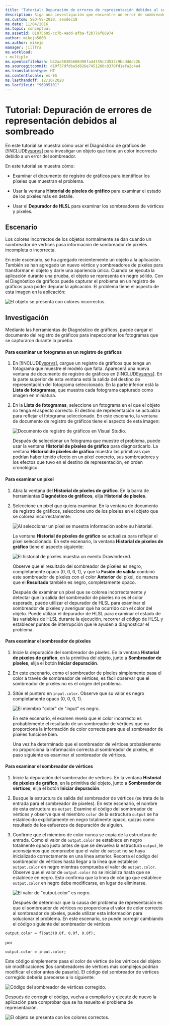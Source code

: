 ```yaml
---
title: 'Tutorial: Depuración de errores de representación debidos al sombreado | Microsoft Docs'
description: Siga una investigación que encuentre un error de sombreador. Muestra el uso de Diagnóstico de gráficos de Visual Studio, incluido el historial de píxeles de gráfico y el depurador de HLSL.
ms.custom: SEO-VS-2020, seodec18
ms.date: 11/04/2016
ms.topic: conceptual
ms.assetid: 01875b05-cc7b-4add-afba-f2b776f86974
author: mikejo5000
ms.author: mikejo
manager: jillfra
ms.workload:
- multiple
ms.openlocfilehash: b42aa5638b668d90fa44335c2d532c9bcddddc2b
ms.sourcegitcommit: d10f37dfdba5d826e7451260c8370fd1efa2c4e4
ms.translationtype: HT
ms.contentlocale: es-ES
ms.lasthandoff: 12/10/2020
ms.locfileid: "96995101"
---
```

# <a name="walkthrough-debugging-rendering-errors-due-to-shading"></a>Tutorial: Depuración de errores de representación debidos al sombreado
En este tutorial se muestra cómo usar el Diagnóstico de gráficos de [!INCLUDE[vsprvs](../../code-quality/includes/vsprvs_md.md)] para investigar un objeto que tiene un color incorrecto debido a un error del sombreador.

 En este tutorial se muestra cómo:

- Examinar el documento de registro de gráficos para identificar los píxeles que muestran el problema.

- Usar la ventana **Historial de píxeles de gráfico** para examinar el estado de los píxeles más en detalle.

- Usar el **Depurador de HLSL** para examinar los sombreadores de vértices y píxeles.

## <a name="scenario"></a>Escenario
 Los colores incorrectos de los objetos normalmente se dan cuando un sombreador de vértices pasa información de sombreador de píxeles incompleta o incorrecta.

 En este escenario, se ha agregado recientemente un objeto a la aplicación. También se han agregado un nuevo vértice y sombreadores de píxeles para transformar el objeto y darle una apariencia única. Cuando se ejecuta la aplicación durante una prueba, el objeto se representa en negro sólido. Con el Diagnóstico de gráficos puede capturar el problema en un registro de gráficos para poder depurar la aplicación. El problema tiene el aspecto de esta imagen en la aplicación:

 ![El objeto se presenta con colores incorrectos.](media/gfx_diag_demo_render_error_shader_problem.png "gfx_diag_demo_render_error_shader_problem")

## <a name="investigation"></a>Investigación
 Mediante las herramientas de Diagnóstico de gráficos, puede cargar el documento del registro de gráficos para inspeccionar los fotogramas que se capturaron durante la prueba.

#### <a name="to-examine-a-frame-in-a-graphics-log"></a>Para examinar un fotograma en un registro de gráficos

1. En [!INCLUDE[vsprvs](../../code-quality/includes/vsprvs_md.md)], cargue un registro de gráficos que tenga un fotograma que muestre el modelo que falta. Aparecerá una nueva ventana de documento de registro de gráficos en [!INCLUDE[vsprvs](../../code-quality/includes/vsprvs_md.md)]. En la parte superior de esta ventana está la salida del destino de representación del fotograma seleccionado. En la parte inferior está la **Lista de fotogramas**, que muestra cada fotograma capturado como imagen en miniatura.

2. En la **Lista de fotogramas**, seleccione un fotograma en el que el objeto no tenga el aspecto correcto. El destino de representación se actualiza para reflejar el fotograma seleccionado. En este escenario, la ventana de documento de registro de gráficos tiene el aspecto de esta imagen:

    ![Documento de registro de gráficos en Visual Studio.](media/gfx_diag_demo_render_error_shader_step_1.png "gfx_diag_demo_render_error_shader_step_1")

   Después de seleccionar un fotograma que muestre el problema, puede usar la ventana **Historial de píxeles de gráfico** para diagnosticarlo. La ventana **Historial de píxeles de gráfico** muestra las primitivas que podrían haber tenido efecto en un píxel concreto, sus sombreadores y los efectos que tuvo en el destino de representación, en orden cronológico.

#### <a name="to-examine-a-pixel"></a>Para examinar un píxel

1. Abra la ventana del **Historial de píxeles de gráfico**. En la barra de herramientas **Diagnóstico de gráficos**, elija **Historial de píxeles**.

2. Seleccione un píxel que quiera examinar. En la ventana de documento de registro de gráficos, seleccione uno de los píxeles en el objeto que se colorea incorrectamente:

    ![Al seleccionar un píxel se muestra información sobre su historial.](media/gfx_diag_demo_render_error_shader_step_2.png "gfx_diag_demo_render_error_shader_step_2")

    La ventana **Historial de píxeles de gráfico** se actualiza para reflejar el píxel seleccionado. En este escenario, la ventana **Historial de píxeles de gráfico** tiene el aspecto siguiente:

    ![El historial de píxeles muestra un evento DrawIndexed.](media/gfx_diag_demo_render_error_shader_step_3.png "gfx_diag_demo_render_error_shader_step_3")

    Observe que el resultado del sombreador de píxeles es negro, completamente opaco (0, 0, 0, 1), y que la **Fusión de salida** combinó este sombreador de píxeles con el color **Anterior** del píxel, de manera que el **Resultado** también es negro, completamente opaco.

   Después de examinar un píxel que se colorea incorrectamente y detectar que la salida del sombreador de píxeles no es el color esperado, puede utilizar el depurador de HLSL para examinar el sombreador de píxeles y averiguar qué ha ocurrido con el color del objeto. Puede utilizar el depurador de HLSL para examinar el estado de las variables de HLSL durante la ejecución, recorrer el código de HLSL y establecer puntos de interrupción que le ayuden a diagnosticar el problema.

#### <a name="to-examine-the-pixel-shader"></a>Para examinar el sombreador de píxeles

1. Inicie la depuración del sombreador de píxeles. En la ventana **Historial de píxeles de gráfico**, en la primitiva del objeto, junto a **Sombreador de píxeles**, elija el botón **Iniciar depuración**.

2. En este escenario, como el sombreador de píxeles simplemente pasa el color a través de sombreador de vértices, es fácil observar que el sombreador de píxeles no es el origen del problema.

3. Sitúe el puntero en `input.color`. Observe que su valor es negro completamente opaco (0, 0, 0, 1).

    ![El miembro "color" de "input" es negro.](media/gfx_diag_demo_render_error_shader_step_5.png "gfx_diag_demo_render_error_shader_step_5")

    En este escenario, el examen revela que el color incorrecto es probablemente el resultado de un sombreador de vértices que no proporciona la información de color correcta para que el sombreador de píxeles funcione bien.

   Una vez ha determinado que el sombreador de vértices probablemente no proporciona la información correcta al sombreador de píxeles, el paso siguiente es examinar el sombreador de vértices.

#### <a name="to-examine-the-vertex-shader"></a>Para examinar el sombreador de vértices

1. Inicie la depuración del sombreador de vértices. En la ventana **Historial de píxeles de gráfico**, en la primitiva del objeto, junto a **Sombreador de vértices**, elija el botón **Iniciar depuración**.

2. Busque la estructura de salida del sombreador de vértices (se trata de la entrada para el sombreador de píxeles). En este escenario, el nombre de esta estructura es `output`. Examine el código del sombreador de vértices y observe que el miembro `color` de la estructura `output` se ha establecido explícitamente en negro totalmente opaco, quizás como resultado de los esfuerzos de depuración de alguien.

3. Confirme que el miembro de color nunca se copia de la estructura de entrada. Como el valor de `output.color` se establece en negro totalmente opaco justo antes de que se devuelva la estructura `output`, le aconsejamos que compruebe que el valor de `output` no se haya inicializado correctamente en una línea anterior. Recorra el código del sombreador de vértices hasta llegar a la línea que establece `output.color` en negro mientras comprueba el valor de `output.color`. Observe que el valor de `output.color` no se inicializa hasta que se establece en negro. Esto confirma que la línea de código que establece `output.color` en negro debe modificarse, en lugar de eliminarse.

    ![El valor de "output.color" es negro.](media/gfx_diag_demo_render_error_shader_step_7.png "gfx_diag_demo_render_error_shader_step_7")

   Después de determinar que la causa del problema de representación es que el sombreador de vértices no proporciona el valor de color correcto al sombreador de píxeles, puede utilizar esta información para solucionar el problema. En este escenario, se puede corregir cambiando el código siguiente del sombreador de vértices

```hlsl
output.color = float3(0.0f, 0.0f, 0.0f);
```

 por

```hlsl
output.color = input.color;
```

 Este código simplemente pasa el color de vértice de los vértices del objeto sin modificaciones (los sombreadores de vértices más complejos podrían modificar el color antes de pasarlo). El código del sombreador de vértices corregido debería parecerse a lo siguiente:

 ![Código del sombreador de vértices corregido.](media/gfx_diag_demo_render_error_shader_step_8.png "gfx_diag_demo_render_error_shader_step_8")

 Después de corregir el código, vuelva a compilarlo y ejecute de nuevo la aplicación para comprobar que se ha resuelto el problema de representación.

 ![El objeto se presenta con los colores correctos.](media/gfx_diag_demo_render_error_shader_resolution.png "gfx_diag_demo_render_error_shader_resolution")
